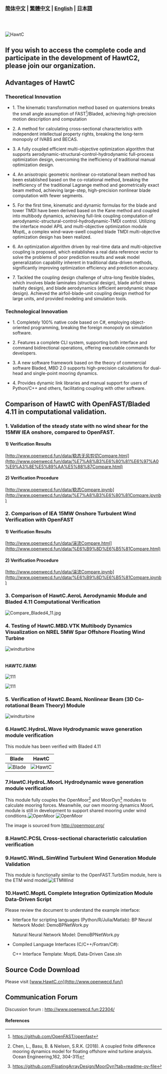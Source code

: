 ### [简体中文](./README.md) | [繁體中文](./README_FCN.md) | [English](./README_EN.md) | [日本語](./README_JP.md)
</br>
</br>

![HawtC](./docs/image/TheoryManualandBarchMarkreport/图标.png)

##   If you wish to access the complete code and participate in the development of HawtC2, please join our organization.

## Advantages of HawtC

### Theoretical Innovation

*     
    1\. The kinematic transformation method based on quaternions breaks the small angle assumption of FAST[^1]/Bladed, achieving high-precision motion description and computation  
    
*     
    2\. A method for calculating cross-sectional characteristics with independent intellectual property rights, breaking the long-term monopoly of IVABS and BECAS.  
    
*     
    3\. A fully coupled efficient multi-objective optimization algorithm that supports aerodynamic-structural-control-hydrodynamic full-process optimization design, overcoming the inefficiency of traditional manual optimization design.  
    
*     
    4\. An anisotropic geometric nonlinear co-rotational beam method has been established based on the co-rotational method, breaking the inefficiency of the traditional Lagrange method and geometrically exact beam method, achieving large-step, high-precision nonlinear blade computation with fewer segments.  
    
*     
    5\. For the first time, kinematic and dynamic formulas for the blade and tower TMDI have been derived based on the Kane method and coupled into multibody dynamics, achieving full-link coupling computation of aerodynamic-structural-control-hydrodynamic-TMDI control. Utilizing the interface model APIL and multi-objective optimization module MoptL, a complex wind-wave-swell coupled blade TMDI multi-objective optimization design has been realized.  

*     
    6\. An optimization algorithm driven by real-time data and multi-objective coupling is proposed, which establishes a real data reference vector to solve the problems of poor prediction results and weak model generalization capability inherent in traditional data-driven methods, significantly improving optimization efficiency and prediction accuracy.
    
*     
    7\. Tackled the coupling design challenge of ultra-long flexible blades, which involves blade laminates (structural design), blade airfoil stress (safety design), and blade aerodynamics (efficient aerodynamic shape design). Achieved the airfoil-blade-unit coupling design method for large units, and provided modeling and simulation tools.  
      
    

###   Technological Innovation  

*     
    1\. Completely 100% native code based on C#, employing object-oriented programming, breaking the foreign monopoly on simulation software.  
    
*     
    2\. Features a complete CLI system, supporting both interface and command bidirectional operations, offering executable commands for developers.  
    
*     
    3\. A new software framework based on the theory of commercial software Bladed, MBD 2.0 supports high-precision calculations for dual-head and single-point mooring dynamics.  
    
*     
    4\. Provides dynamic link libraries and manual support for users of Python/C++ and others, facilitating coupling with other software.  
    

##   Comparison of HawtC with OpenFAST/Bladed 4.11 in computational validation.

###   1\. Validation of the steady state with no wind shear for the 15MW IEA onshore, compared to OpenFAST.

####   1) Verification Results

[http://www.openwecd.fun/data/稳态无风剪切Compare.html](http://www.openwecd.fun/data/%E7%A8%B3%E6%80%81%E6%97%A0%E9%A3%8E%E5%89%AA%E5%88%87Compare.html)

####   2) Verification Procedure

[http://www.openwecd.fun/data/稳态Compare.ipynb](http://www.openwecd.fun/data/%E7%A8%B3%E6%80%81Compare.ipynb)

###   2\. Comparison of IEA 15MW Onshore Turbulent Wind Verification with OpenFAST

####   1) Verification Results

[http://www.openwecd.fun/data/湍流Compare.html](http://www.openwecd.fun/data/%E6%B9%8D%E6%B5%81Compare.html)

####   2) Verification Procedure

[http://www.openwecd.fun/data/湍流Compare.ipynb](http://www.openwecd.fun/data/%E6%B9%8D%E6%B5%81Compare.ipynb)

###   3\. Comparison of HawtC.AeroL Aerodynamic Module and Bladed 4.11 Computational Verification

![Compare_Bladed4_11.jpg](./docs/Compare_Bladed4_11.jpg)

###   4\. Testing of HawtC.MBD.VTK Multibody Dynamics Visualization on NREL 5MW Spar Offshore Floating Wind Turbine

![windturbine](./docs/image/TheoryManualandBarchMarkreport/12.webp)
<br/>
<br/>
#### HAWTC.FARM:

![111](./docs/image/TheoryManualandBarchMarkreport/wind-farm.webp)

![111](./docs/image/TheoryManualandBarchMarkreport/FARM_WindTurbine.gif)

###   5\. Verification of HawtC.BeamL Nonlinear Beam (3D Co-rotational Beam Theory) Module

![windturbine](./docs/image/TheoryManualandBarchMarkreport/BeamL.png)

###   6.HawtC.HydroL.Wave Hydrodynamic wave generation module verification

  
This module has been verified with Bladed 4.11

| Blade	| HawtC|
|----|-----|
|![Blade](./docs/image/TheoryManualandBarchMarkreport/截图_20250412034847.png)|![HawtC](./docs/image/TheoryManualandBarchMarkreport/截图_20250412034808.png)|


###   7.HawtC.HydroL.MoorL Hydrodynamic wave generation module verification

  
This module fully couples the OpenMoor[^2] and MoorDyn[^3] modules to calculate mooring forces. Meanwhile, our own mooring dynamics MoorL module is still in development to support shared mooring under wind conditions.![OpenMoor](./docs/image/TheoryManualandBarchMarkreport/Case1-25.gif) ![OpenMoor](./docs/image/TheoryManualandBarchMarkreport/Case3-5.gif)

  
The image is sourced from http://openmoor.org/

###   8.HawtC.PCSL Cross-sectional characteristic calculation verification

###   9.HawtC.WindL.SimWind Turbulent Wind Generation Module Validation

  
This module is functionally similar to the OpenFAST.TurbSim module, here is the ETM wind model:![ETMWind](./docs/image/TheoryManualandBarchMarkreport/wind.webp)

###  10.HawtC.MoptL Complete Integration Optimization Module Data-Driven Script

  
Please review the document to understand the example interface:

*     
    Interface for scripting languages (Python/R/Julia/Matlab): BP Neural Network Model: DemoBPNetWork.py
    
      
    Natural Neural Network Model: DemoBPNetWork.py
    
*     
    Compiled Language Interfaces (C/C++/Fortran/C#):
    
      
    C++ Interface Template: MoptL Data-Driven Case.sln
    

##  Source Code Download

  
Please visit [www.HawtC.cn](http://www.openwecd.fun/)

##  Communication Forum

Discussion forum : http://www.openwecd.fun:22304/

####   References
[^1]:https://github.com/OpenFAST/openfast
[^2]:Chen, L., Basu, B. & Nielsen, S.R.K. (2018). A coupled finite difference mooring dynamics model for floating offshore wind turbine analysis. Ocean Engineering,162, 304-315
[^3]:https://github.com/FloatingArrayDesign/MoorDyn?tab=readme-ov-file
